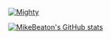 [![Mighty](https://github-readme-stats.vercel.app/api/pin?username=MightyOrm&repo=Mighty&theme=white&hide_border=false)](https://github.com/MightyOrm/Mighty)

[![MikeBeaton's GitHub stats](https://github-readme-stats.vercel.app/api?username=MikeBeaton&theme=white&hide_border=false)](https://github.com/MikeBeaton)
